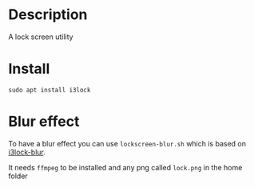 # Description

A lock screen utility

# Install

```
sudo apt install i3lock
```

# Blur effect

To have a blur effect you can use `lockscreen-blur.sh` which is based on [i3lock-blur](https://github.com/petvas/i3lock-blur).

It needs `ffmpeg` to be installed and any png called `lock.png` in the home folder
